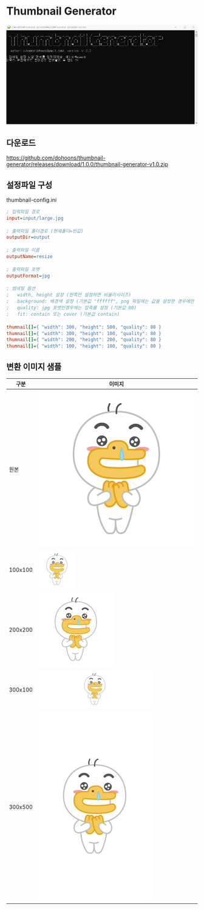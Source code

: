 # Thumbnail Generator

<img src="demo/demo.gif" alt="demo">

## 다운로드
https://github.com/dohoons/thumbnail-generator/releases/download/1.0.0/thumbnail-generator-v1.0.zip

## 설정파일 구성
thumbnail-config.ini
```ini
; 입력파일 경로
input=input/large.jpg

; 출력파일 폴더경로 (현재폴더=빈값)
outputDir=output

; 출력파일 이름
outputName=resize

; 출력파일 포맷
outputFormat=jpg

; 썸네일 옵션
;   width, height 설정 (한쪽만 설정하면 비율리사이즈)
;   background: 배경색 설정 (기본값 "ffffff", png 파일에는 값을 설정한 경우에만 적용됨)
;   quality: jpg 포맷인경우에는 압축률 설정 (기본값 80)
;   fit: contain 또는 cover (기본값 contain)

thumnail[]={ "width": 300, "height": 500, "quality": 80 }
thumnail[]={ "width": 300, "height": 100, "quality": 80 }
thumnail[]={ "width": 200, "height": 200, "quality": 80 }
thumnail[]={ "width": 100, "height": 100, "quality": 80 }
```

## 변환 이미지 샘플
| 구분 | 이미지 |
| --- | --- |
| 원본 | <img src="input/large.jpg" alt="원본"> |
| 100x100 | <img src="demo/resize-100x100.jpg" alt=""> |
| 200x200 | <img src="demo/resize-200x200.jpg" alt=""> |
| 300x100 | <img src="demo/resize-300x100.jpg" alt=""> |
| 300x500 | <img src="demo/resize-300x500.jpg" alt=""> |